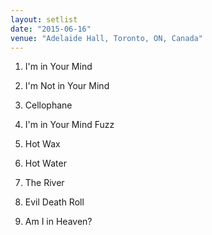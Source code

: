 ```yaml
---
layout: setlist
date: "2015-06-16"
venue: "Adelaide Hall, Toronto, ON, Canada"
---
```


 1. I'm in Your Mind

 2. I'm Not in Your Mind

 3. Cellophane

 4. I'm in Your Mind Fuzz

 5. Hot Wax

 6. Hot Water

 7. The River

 8. Evil Death Roll

 9. Am I in Heaven?


